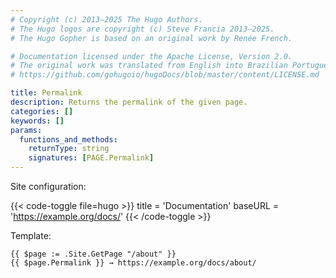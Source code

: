 ```yaml
---
# Copyright (c) 2013–2025 The Hugo Authors.
# The Hugo logos are copyright (c) Steve Francia 2013–2025.
# The Hugo Gopher is based on an original work by Renée French.

# Documentation licensed under the Apache License, Version 2.0.
# The original work was translated from English into Brazilian Portuguese.
# https://github.com/gohugoio/hugoDocs/blob/master/content/LICENSE.md

title: Permalink
description: Returns the permalink of the given page.
categories: []
keywords: []
params:
  functions_and_methods:
    returnType: string
    signatures: [PAGE.Permalink]
---
```


Site configuration:

{{< code-toggle file=hugo >}}
title = 'Documentation'
baseURL = 'https://example.org/docs/'
{{< /code-toggle >}}

Template:

```go-html-template
{{ $page := .Site.GetPage "/about" }}
{{ $page.Permalink }} → https://example.org/docs/about/
```
